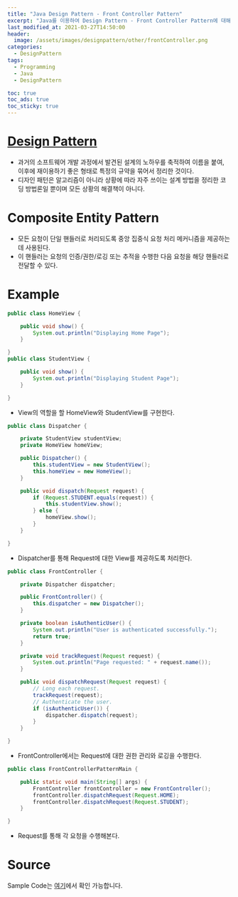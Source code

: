 ```yaml
---
title: "Java Design Pattern - Front Controller Pattern"
excerpt: "Java를 이용하여 Design Pattern - Front Controller Pattern에 대해 설명합니다."
last_modified_at: 2021-03-27T14:50:00
header:
  image: /assets/images/designpattern/other/frontController.png
categories:
  - DesignPattern
tags:
  - Programming
  - Java
  - DesignPattern

toc: true
toc_ads: true
toc_sticky: true
---
```

# [Design Pattern](../designpattern)
- 과거의 소프트웨어 개발 과정에서 발견된 설계의 노하우를 축적하여 이름을 붙여, 이후에 재이용하기 좋은 형태로 특정의 규약을 묶어서 정리한 것이다.
- 디자인 패턴은 알고리즘이 아니라 상황에 따라 자주 쓰이는 설계 방법을 정리한 코딩 방법론일 뿐이며 모든 상황의 해결책이 아니다.

# Composite Entity Pattern
- 모든 요청이 단일 핸들러로 처리되도록 중앙 집중식 요청 처리 메커니즘을 제공하는 데 사용된다.
- 이 핸들러는 요청의 인증/권한/로깅 또는 추적을 수행한 다음 요청을 해당 핸들러로 전달할 수 있다.

# Example
```java
public class HomeView {

	public void show() {
		System.out.println("Displaying Home Page");
	}

}
public class StudentView {

	public void show() {
		System.out.println("Displaying Student Page");
	}

}
```

- View의 역할을 할 HomeView와 StudentView를 구현한다.

```java
public class Dispatcher {

	private StudentView studentView;
	private HomeView homeView;

	public Dispatcher() {
		this.studentView = new StudentView();
		this.homeView = new HomeView();
	}

	public void dispatch(Request request) {
		if (Request.STUDENT.equals(request)) {
			this.studentView.show();
		} else {
			homeView.show();
		}
	}

}
```

- Dispatcher를 통해 Request에 대한 View를 제공하도록 처리한다.

```java
public class FrontController {

	private Dispatcher dispatcher;

	public FrontController() {
		this.dispatcher = new Dispatcher();
	}

	private boolean isAuthenticUser() {
		System.out.println("User is authenticated successfully.");
		return true;
	}

	private void trackRequest(Request request) {
		System.out.println("Page requested: " + request.name());
	}

	public void dispatchRequest(Request request) {
		// Long each request.
		trackRequest(request);
		// Authenticate the user.
		if (isAuthenticUser()) {
			dispatcher.dispatch(request);
		}
	}

}
```

- FrontController에서는 Request에 대한 권한 관리와 로깅을 수행한다.

```java
public class FrontControllerPatternMain {

	public static void main(String[] args) {
		FrontController frontController = new FrontController();
		frontController.dispatchRequest(Request.HOME);
		frontController.dispatchRequest(Request.STUDENT);
	}

}
```

- Request를 통해 각 요청을 수행해본다.

# Source
Sample Code는 [여기](https://github.com/GracefulSoul/designpattern/tree/master/src/main/java/gracefulsoul/other/frontController)에서 확인 가능합니다.